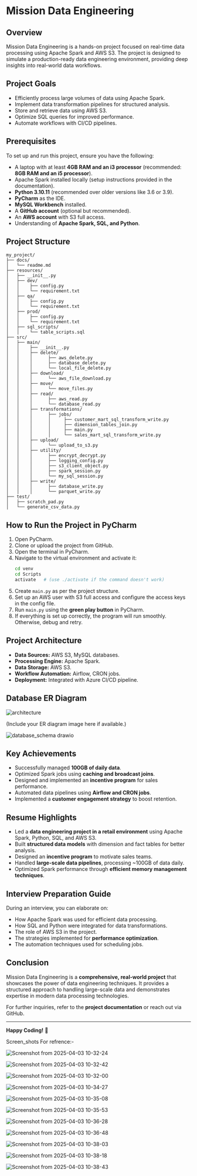 # Mission Data Engineering

## Overview
Mission Data Engineering is a hands-on project focused on real-time data processing using Apache Spark and AWS S3. The project is designed to simulate a production-ready data engineering environment, providing deep insights into real-world data workflows.

## Project Goals
- Efficiently process large volumes of data using Apache Spark.
- Implement data transformation pipelines for structured analysis.
- Store and retrieve data using AWS S3.
- Optimize SQL queries for improved performance.
- Automate workflows with CI/CD pipelines.

## Prerequisites
To set up and run this project, ensure you have the following:
- A laptop with at least **4GB RAM and an i3 processor** (recommended: **8GB RAM and an i5 processor**).
- Apache Spark installed locally (setup instructions provided in the documentation).
- **Python 3.10.11** (recommended over older versions like 3.6 or 3.9).
- **PyCharm** as the IDE.
- **MySQL Workbench** installed.
- A **GitHub account** (optional but recommended).
- An **AWS account** with S3 full access.
- Understanding of **Apache Spark, SQL, and Python**.

## Project Structure
```
my_project/
├── docs/
│   └── readme.md
├── resources/
│   ├── __init__.py
│   ├── dev/
│   │    ├── config.py
│   │    └── requirement.txt
│   ├── qa/
│   │    ├── config.py
│   │    └── requirement.txt
│   ├── prod/
│   │    ├── config.py
│   │    └── requirement.txt
│   ├── sql_scripts/
│   │    └── table_scripts.sql
├── src/
│   ├── main/
│   │    ├── __init__.py
│   │    ├── delete/
│   │    │      ├── aws_delete.py
│   │    │      ├── database_delete.py
│   │    │      └── local_file_delete.py
│   │    ├── download/
│   │    │      └── aws_file_download.py
│   │    ├── move/
│   │    │      └── move_files.py
│   │    ├── read/
│   │    │      ├── aws_read.py
│   │    │      └── database_read.py
│   │    ├── transformations/
│   │    │      ├── jobs/
│   │    │      │     ├── customer_mart_sql_transform_write.py
│   │    │      │     ├── dimension_tables_join.py
│   │    │      │     ├── main.py
│   │    │      │     └── sales_mart_sql_transform_write.py
│   │    ├── upload/
│   │    │      └── upload_to_s3.py
│   │    ├── utility/
│   │    │      ├── encrypt_decrypt.py
│   │    │      ├── logging_config.py
│   │    │      ├── s3_client_object.py
│   │    │      ├── spark_session.py
│   │    │      └── my_sql_session.py
│   │    ├── write/
│   │    │      ├── database_write.py
│   │    │      └── parquet_write.py
├── test/
│   ├── scratch_pad.py
│   └── generate_csv_data.py
```

## How to Run the Project in PyCharm
1. Open PyCharm.
2. Clone or upload the project from GitHub.
3. Open the terminal in PyCharm.
4. Navigate to the virtual environment and activate it:
   ```sh
   cd venv
   cd Scripts
   activate   # (use ./activate if the command doesn't work)
   ```
5. Create `main.py` as per the project structure.
6. Set up an AWS user with S3 full access and configure the access keys in the config file.
7. Run `main.py` using the **green play button** in PyCharm.
8. If everything is set up correctly, the program will run smoothly. Otherwise, debug and retry.

## Project Architecture
- **Data Sources:** AWS S3, MySQL databases.
- **Processing Engine:** Apache Spark.
- **Data Storage:** AWS S3.
- **Workflow Automation:** Airflow, CRON jobs.
- **Deployment:** Integrated with Azure CI/CD pipeline.

## Database ER Diagram
![architecture](https://github.com/user-attachments/assets/1657a758-d8bf-4eb0-893a-4f815d3a0e7a)

(Include your ER diagram image here if available.)

![database_schema drawio](https://github.com/user-attachments/assets/c31f0ccf-609c-41af-b251-2e582d2e65be)


## Key Achievements
- Successfully managed **100GB of daily data**.
- Optimized Spark jobs using **caching and broadcast joins**.
- Designed and implemented an **incentive program** for sales performance.
- Automated data pipelines using **Airflow and CRON jobs**.
- Implemented a **customer engagement strategy** to boost retention.

## Resume Highlights
- Led a **data engineering project in a retail environment** using Apache Spark, Python, SQL, and AWS S3.
- Built **structured data models** with dimension and fact tables for better analysis.
- Designed an **incentive program** to motivate sales teams.
- Handled **large-scale data pipelines**, processing ~100GB of data daily.
- Optimized Spark performance through **efficient memory management techniques**.

## Interview Preparation Guide
During an interview, you can elaborate on:
- How Apache Spark was used for efficient data processing.
- How SQL and Python were integrated for data transformations.
- The role of AWS S3 in the project.
- The strategies implemented for **performance optimization**.
- The automation techniques used for scheduling jobs.

## Conclusion
Mission Data Engineering is a **comprehensive, real-world project** that showcases the power of data engineering techniques. It provides a structured approach to handling large-scale data and demonstrates expertise in modern data processing technologies.

For further inquiries, refer to the **project documentation** or reach out via GitHub.

---
**Happy Coding!** 🚀


Screen_shots For refrence:-

![Screenshot from 2025-04-03 10-32-24](https://github.com/user-attachments/assets/e342b50b-4a35-4218-a5b1-a9335ce0cd90)

![Screenshot from 2025-04-03 10-32-42](https://github.com/user-attachments/assets/e8aa9189-953b-45c2-b10d-77e920da9d54)

![Screenshot from 2025-04-03 10-32-00](https://github.com/user-attachments/assets/6aa40f6d-cf23-43c4-a68a-10d002d34193)


![Screenshot from 2025-04-03 10-34-27](https://github.com/user-attachments/assets/d28e74eb-f71a-419d-85b0-3fc043c7f438)

![Screenshot from 2025-04-03 10-35-08](https://github.com/user-attachments/assets/3e4ddfc4-898b-40e3-8762-a92f3fae12e0)


![Screenshot from 2025-04-03 10-35-53](https://github.com/user-attachments/assets/79ab6a85-21c6-4e49-8b1a-5351be53e053)


![Screenshot from 2025-04-03 10-36-28](https://github.com/user-attachments/assets/6d49c67a-8c18-436a-9724-abfa4d839df0)

![Screenshot from 2025-04-03 10-36-48](https://github.com/user-attachments/assets/d70ce675-90ab-4616-879f-8a282c6ac428)

![Screenshot from 2025-04-03 10-38-03](https://github.com/user-attachments/assets/88f9ccc5-3206-4aa2-94e3-2b88d077b625)


![Screenshot from 2025-04-03 10-38-18](https://github.com/user-attachments/assets/cfd9777b-bccd-42c6-9446-72d6a30b055e)

![Screenshot from 2025-04-03 10-38-43](https://github.com/user-attachments/assets/3401184c-cb88-46ce-93e1-043983bc5054)



